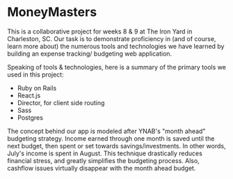 # MoneyMasters

This is a collaborative project for weeks 8 & 9 at The Iron Yard in Charleston, SC. Our task is to demonstrate proficiency in (and of course, learn more about) the numerous tools and technologies we have learned by building an expense tracking/ budgeting web application.

Speaking of tools & technologies, here is a summary of the primary tools we used in this project:
* Ruby on Rails
* React.js
* Director, for client side routing
* Sass
* Postgres

The concept behind our app is modeled after YNAB's "month ahead" budgeting strategy. Income earned through one month is saved until the next budget, then spent or set towards savings/investments. In other words, July's income is spent in August. This technique drastically reduces financial stress, and greatly simplifies the budgeting process. Also, cashflow issues virtually disappear with the month ahead budget.
